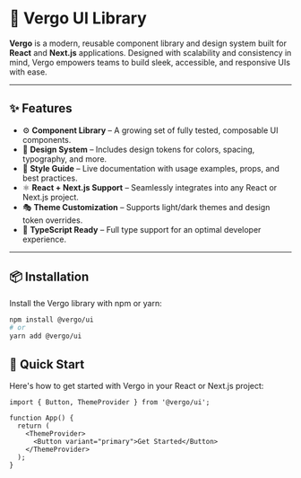 # 🧩 Vergo UI Library

**Vergo** is a modern, reusable component library and design system built for **React** and **Next.js** applications. Designed with scalability and consistency in mind, Vergo empowers teams to build sleek, accessible, and responsive UIs with ease.

---

## ✨ Features

- ⚙️ **Component Library** – A growing set of fully tested, composable UI components.
- 🎨 **Design System** – Includes design tokens for colors, spacing, typography, and more.
- 📘 **Style Guide** – Live documentation with usage examples, props, and best practices.
- ⚛️ **React + Next.js Support** – Seamlessly integrates into any React or Next.js project.
- 🎭 **Theme Customization** – Supports light/dark themes and design token overrides.
- 🧠 **TypeScript Ready** – Full type support for an optimal developer experience.

---

## 📦 Installation

Install the Vergo library with npm or yarn:

```bash
npm install @vergo/ui
# or
yarn add @vergo/ui
```

## 🚀 Quick Start

Here's how to get started with Vergo in your React or Next.js project:

```tsx
import { Button, ThemeProvider } from '@vergo/ui';

function App() {
  return (
    <ThemeProvider>
      <Button variant="primary">Get Started</Button>
    </ThemeProvider>
  );
}
```
